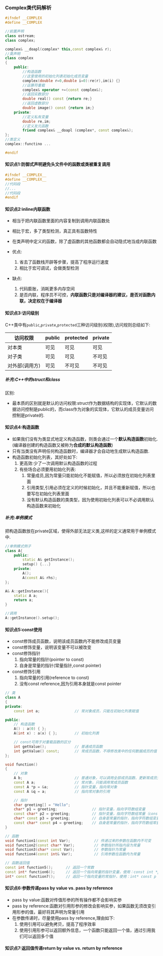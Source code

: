### Complex类代码解析
```cpp
#ifndef __COMPLEX
#define __COMPLEX

//前置声明
class ostream;
class complex;

complex& __doapl(complex* this,const complex& r);
//类声明
class complex
{
    public:
        //构造函数
        //这里使用的初始化列表初始化成员变量
        complex(double r=0,double i=0):re(r),im(i) {}
        //运算符重载
        complex& operator +=(const complex&);
        //返回实数部分
        double real() const {return re;}
        //返回虚数部分
        double image() const {return im;}
    private:
        //定义私有变量
        double re,im;
        //定义友元函数
        friend complex& __doapl (complex*, const complex&);
};
//类定义
complex::functino ...

#endif
```

#### 知识点1:防御式声明避免头文件中的函数或类被重复调用

```cpp
#ifndef __COMPLEX__
#define __COMPLEX__
//代码段
//...
//代码段
#endif
```

#### 知识点2:inline内联函数

* 相当于把内联函数里面的内容复制到调用内联函数处
* 相比于宏，多了类型检测，真正具有函数特性
* 在类声明中定义的函数，除了虚函数的其他函数都会自动隐式地当成内联函数

* 优点:
    1. 省去了函数栈开辟等步骤，提高了程序运行速度
    2. 相比于宏可调试，会做类型检测
* 缺点:
    1. 代码膨胀，消耗更多内存空间
    2. 是否内联，程序员不可控，**内联函数只是对编译器的建议，是否对函数内联，决定权在于编译器**

#### 知识点3:访问级别

C++类中有`public`,`private`,`protected`三种访问级别(权限),访问规则总结如下:


| 访问权限 | public | protected | private |
|  ----  | ----  |  ----  | ----  |
| 对本类 | 可见 | 可见 | 可见 |
| 对子类 | 可见 | 可见 | 不可见 |
| 对外部(调用方) | 可见 | 不可见 | 不可见 |

##### 补充:C++中的struct和class

区别:
* 最本质的区别就是默认的访问权限:struct作为数据结构的实现体，它默认的数据访问控制是public的，而class作为对象的实现体，它默认的成员变量访问控制是private的.

#### 知识点4:构造函数

* 如果我们没有为类显式地定义构造函数，则类会通过一个**默认构造函数**初始化.(编译器创建的构造函数又被称为**合成的默认构造函数**)
* 只有当类没有声明任何构造函数时，编译器才会自动地生成默认构造函数.
* 构造函数初始化列表，其好处如下:
    1. 更高效:少了一次调用默认构造函数的过程
    2. 有些场合必须要用初始化列表:
       1. 常量成员,因为常量只能初始化不能赋值，所以必须放在初始化列表里面
       2. 引用类型,引用必须在定义的时候初始化，并且不能重新赋值，所以也要写在初始化列表里面
       3. 没有默认构造函数的类类型，因为使用初始化列表可以不必调用默认构造函数来初始化

##### 补充:单例模式

把构造函数放在private区域，使得外部无法定义类,这样的定义通常用于单例模式中.

```c++
//单例模式例子
class A{
    public:
        static A& getInstance();
        setup() {...}
    private:
        A();
        A(const A& rhs);
};

A& A::getInstance(){
    static A a;
    return a;
}

//调用
A::getInstance().setup();
```
#### 知识点5:const使用

* const修饰成员函数，说明该成员函数内不能修改成员变量
* const修饰变量，说明该变量不可以被改变
* const修饰指针
    1. 指向常量的指针(pointer to const)
    2. 自身是常量的指针(常量指针,const pointer)
* const修饰引用
    1. 指向常量的引用(reference to const)
    2. 没有const reference,因为引用本身就是const pointer

```c++
// 类
class A
{
private:
    const int a;                // 常对象成员，只能在初始化列表赋值

public:
    // 构造函数
    A() : a(0) { };
    A(int x) : a(x) { };        // 初始化列表

    // const可用于对重载函数的区分
    int getValue();             // 普通成员函数
    int getValue() const;       // 常成员函数，不得修改类中的任何数据成员的值
};

void function()
{
    // 对象
    A b;                        // 普通对象，可以调用全部成员函数、更新常成员变量
    const A a;                  // 常对象，只能调用常成员函数
    const A *p = &a;            // 指针变量，指向常对象
    const A &q = a;             // 指向常对象的引用

    // 指针
    char greeting[] = "Hello";
    char* p1 = greeting;                // 指针变量，指向字符数组变量
    const char* p2 = greeting;          // 指针变量，指向字符数组常量（const 后面是 char，说明指向的字符（char）不可改变）
    char* const p3 = greeting;          // 自身是常量的指针，指向字符数组变量（const 后面是 p3，说明 p3 指针自身不可改变）
    const char* const p4 = greeting;    // 自身是常量的指针，指向字符数组常量
}

// 函数
void function1(const int Var);           // 传递过来的参数在函数内不可变
void function2(const char* Var);         // 参数指针所指内容为常量
void function3(char* const Var);         // 参数指针为常量
void function4(const int& Var);          // 引用参数在函数内为常量

// 函数返回值
const int function5();      // 返回一个常数
const int* function6();     // 返回一个指向常量的指针变量，使用：const int *p = function6();
int* const function7();     // 返回一个指向变量的常指针，使用：int* const p = function7();
```

#### 知识点6:参数传递pass by value vs. pass by reference

* pass by value:函数对传值形参的所有操作都不会影响实参
* pass by reference:函数对引用形参的修改会影响实参，如果函数无须改变引用形参的值，最好将其声明为常量引用
* 在参数传递时，尽量使用pass by reference,理由如下:
    1. 使用引用可以避免拷贝，提高了程序效率
    2. 使用引用形参可以返回额外信息，一个函数只能返回一个值，通过引用我们可以返回多个值


#### 知识点7:返回值传递return by value vs. return by reference










